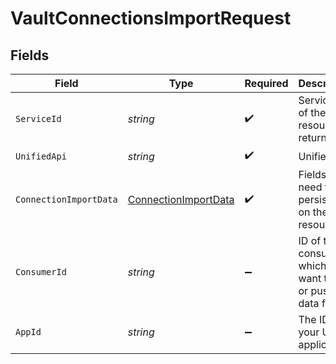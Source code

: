 # VaultConnectionsImportRequest


## Fields

| Field                                                                   | Type                                                                    | Required                                                                | Description                                                             | Example                                                                 |
| ----------------------------------------------------------------------- | ----------------------------------------------------------------------- | ----------------------------------------------------------------------- | ----------------------------------------------------------------------- | ----------------------------------------------------------------------- |
| `ServiceId`                                                             | *string*                                                                | :heavy_check_mark:                                                      | Service ID of the resource to return                                    | pipedrive                                                               |
| `UnifiedApi`                                                            | *string*                                                                | :heavy_check_mark:                                                      | Unified API                                                             | crm                                                                     |
| `ConnectionImportData`                                                  | [ConnectionImportData](../../Models/Components/ConnectionImportData.md) | :heavy_check_mark:                                                      | Fields that need to be persisted on the resource                        |                                                                         |
| `ConsumerId`                                                            | *string*                                                                | :heavy_minus_sign:                                                      | ID of the consumer which you want to get or push data from              | test-consumer                                                           |
| `AppId`                                                                 | *string*                                                                | :heavy_minus_sign:                                                      | The ID of your Unify application                                        | dSBdXd2H6Mqwfg0atXHXYcysLJE9qyn1VwBtXHX                                 |